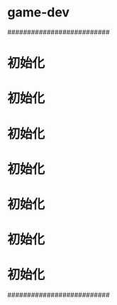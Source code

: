 # game-dev 
##########################
#         初始化        #
#         初始化        #
#         初始化        #
#         初始化        #
#         初始化        #
#         初始化        #
#         初始化        #
##########################

